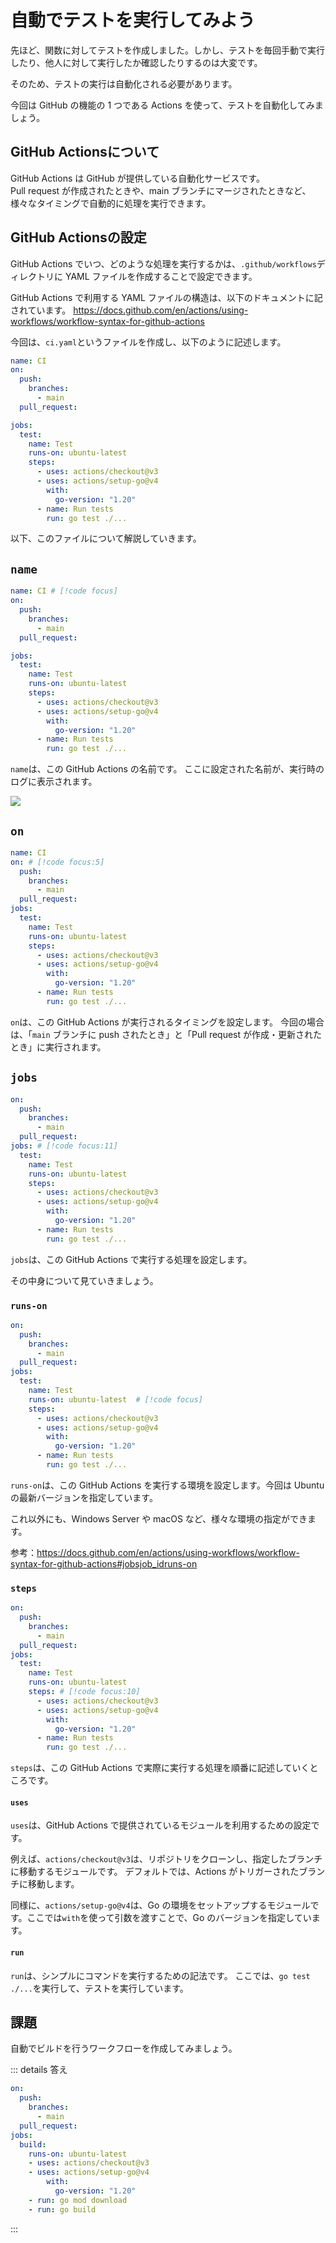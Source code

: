 # 自動でテストを実行してみよう

先ほど、関数に対してテストを作成しました。しかし、テストを毎回手動で実行したり、他人に対して実行したか確認したりするのは大変です。

そのため、テストの実行は自動化される必要があります。

今回は GitHub の機能の 1 つである Actions を使って、テストを自動化してみましょう。

## GitHub Actionsについて

GitHub Actions は GitHub が提供している自動化サービスです。  
Pull request が作成されたときや、main ブランチにマージされたときなど、様々なタイミングで自動的に処理を実行できます。

## GitHub Actionsの設定

GitHub Actions でいつ、どのような処理を実行するかは、`.github/workflows`ディレクトリに YAML ファイルを作成することで設定できます。

GitHub Actions で利用する YAML ファイルの構造は、以下のドキュメントに記されています。
https://docs.github.com/en/actions/using-workflows/workflow-syntax-for-github-actions

今回は、`ci.yaml`というファイルを作成し、以下のように記述します。

```yaml
name: CI
on: 
  push: 
    branches:
      - main
  pull_request:

jobs:
  test:
    name: Test
    runs-on: ubuntu-latest
    steps:
      - uses: actions/checkout@v3
      - uses: actions/setup-go@v4
        with:
          go-version: "1.20"
      - name: Run tests
        run: go test ./...
```

以下、このファイルについて解説していきます。

## `name`

```yaml
name: CI # [!code focus]
on: 
  push: 
    branches:
      - main
  pull_request:

jobs:
  test:
    name: Test
    runs-on: ubuntu-latest
    steps:
      - uses: actions/checkout@v3
      - uses: actions/setup-go@v4
        with:
          go-version: "1.20"
      - name: Run tests
        run: go test ./...
```

`name`は、この GitHub Actions の名前です。
ここに設定された名前が、実行時のログに表示されます。

![](./images/ci.png)

## `on`

```yaml
name: CI
on: # [!code focus:5]
  push: 
    branches:
      - main
  pull_request:
jobs:
  test:
    name: Test
    runs-on: ubuntu-latest
    steps:
      - uses: actions/checkout@v3
      - uses: actions/setup-go@v4
        with:
          go-version: "1.20"
      - name: Run tests
        run: go test ./...
```

`on`は、この GitHub Actions が実行されるタイミングを設定します。
今回の場合は、「`main` ブランチに push されたとき」と「Pull request が作成・更新されたとき」に実行されます。

## `jobs`

```yaml
on:
  push: 
    branches:
      - main
  pull_request:
jobs: # [!code focus:11]
  test:
    name: Test
    runs-on: ubuntu-latest
    steps:
      - uses: actions/checkout@v3
      - uses: actions/setup-go@v4
        with:
          go-version: "1.20"
      - name: Run tests
        run: go test ./...
```

`jobs`は、この GitHub Actions で実行する処理を設定します。

その中身について見ていきましょう。

### `runs-on`

```yaml
on:
  push: 
    branches:
      - main
  pull_request:
jobs:
  test:
    name: Test
    runs-on: ubuntu-latest  # [!code focus]
    steps:
      - uses: actions/checkout@v3
      - uses: actions/setup-go@v4
        with:
          go-version: "1.20"
      - name: Run tests
        run: go test ./...
```

`runs-on`は、この GitHub Actions を実行する環境を設定します。今回は Ubuntu の最新バージョンを指定しています。

これ以外にも、Windows Server や macOS など、様々な環境の指定ができます。

参考：https://docs.github.com/en/actions/using-workflows/workflow-syntax-for-github-actions#jobsjob_idruns-on


### `steps`

```yaml
on:
  push: 
    branches:
      - main
  pull_request:
jobs:
  test:
    name: Test
    runs-on: ubuntu-latest
    steps: # [!code focus:10]
      - uses: actions/checkout@v3
      - uses: actions/setup-go@v4
        with:
          go-version: "1.20"
      - name: Run tests
        run: go test ./...
```

`steps`は、この GitHub Actions で実際に実行する処理を順番に記述していくところです。

#### `uses`

`uses`は、GitHub Actions で提供されているモジュールを利用するための設定です。

例えば、`actions/checkout@v3`は、リポジトリをクローンし、指定したブランチに移動するモジュールです。
デフォルトでは、Actions がトリガーされたブランチに移動します。

同様に、`actions/setup-go@v4`は、Go の環境をセットアップするモジュールです。ここでは`with`を使って引数を渡すことで、Go のバージョンを指定しています。

#### `run`

`run`は、シンプルにコマンドを実行するための記法です。
ここでは、`go test ./...`を実行して、テストを実行しています。


## 課題
自動でビルドを行うワークフローを作成してみましょう。

::: details 答え
```yaml
on:
  push: 
    branches:
      - main
  pull_request:
jobs:
  build:
    runs-on: ubuntu-latest
    - uses: actions/checkout@v3
    - uses: actions/setup-go@v4
        with:
          go-version: "1.20"
    - run: go mod download
    - run: go build
```
:::

